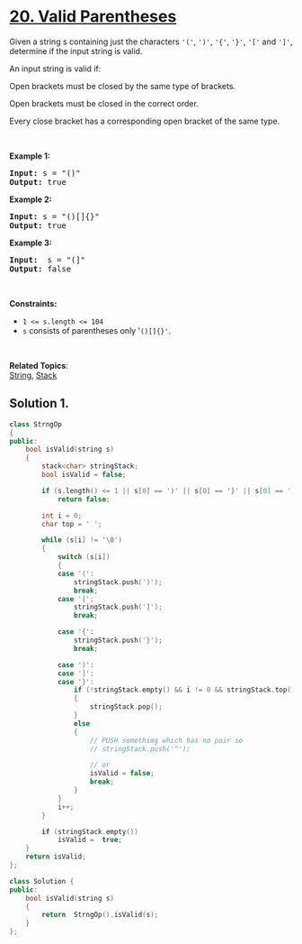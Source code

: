 
# [20. Valid Parentheses](https://leetcode.com/problems/valid-parentheses/)

<p>
Given a string s containing just the characters <code>'('</code>, <code>')'</code>, <code>'{'</code>, <code>'}'</code>, <code>'['</code> and <code>']'</code>, determine if the input string is valid.

An input string is valid if:

Open brackets must be closed by the same type of brackets.

Open brackets must be closed in the correct order.

Every close bracket has a corresponding open bracket of the same type.
</p>

<p>&nbsp;</p>
<p><strong>Example 1:</strong></p>

<pre><strong>Input:</strong> s = "()"
<strong>Output:</strong> true
</pre>

<p><strong>Example 2:</strong></p>
<pre><strong>Input:</strong> s = "()[]{}"
<strong>Output:</strong> true
</pre>


<p><strong>Example 3:</strong></p>
<pre><strong>Input:</strong>  s = "(]"
<strong>Output:</strong> false
</pre>

<p>&nbsp;</p>
<p><strong>Constraints:</strong></p>

<ul>
    <li><code>1 <= s.length <= 104</code></li>
    <li><code>s</code> consists of parentheses only '<code>()[]{}'</code>.</li>
</ul>

<p>&nbsp;</p>

**Related Topics**:  
[String](https://leetcode.com/tag/string/),
[Stack](https://leetcode.com/tag/stack/)

## Solution 1.

```cpp
class StrngOp
{
public:
    bool isValid(string s)
    {
        stack<char> stringStack;
        bool isValid = false;

        if (s.length() <= 1 || s[0] == ')' || s[0] == '}' || s[0] == ']')
            return false;

        int i = 0;
        char top = ' ';

        while (s[i] != '\0')
        {
            switch (s[i])
            {
            case '(':
                stringStack.push(')');
                break;
            case '[':
                stringStack.push(']');
                break;

            case '{':
                stringStack.push('}');
                break;

            case ')':
            case ']':
            case '}':
                if (!stringStack.empty() && i != 0 && stringStack.top() == s[i])
                {
                    stringStack.pop();
                }
                else
                {
                    // PUSH somethimg which has no pair so
                    // stringStack.push('^');

                    // or
                    isValid = false;
                    break;
                }
            }
            i++;
        }

        if (stringStack.empty())
            isValid =  true;
    }
    return isValid;
};

class Solution {
public:
    bool isValid(string s)
    {
        return  StrngOp().isValid(s);
    }
};
```